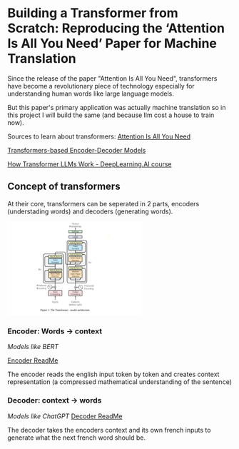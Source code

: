 # Building a Transformer from Scratch: Reproducing the ‘Attention Is All You Need’ Paper for Machine Translation

Since the release of the paper "Attention Is All You Need", transformers have become a revolutionary piece of technology especially for understanding human words like large language models. 

But this paper's primary application was actually machine translation so in this project I will build the same (and because llm cost a house to train now).

Sources to learn about transformers:
[Attention Is All You Need](https://arxiv.org/abs/1706.03762)

[Transformers-based Encoder-Decoder Models](https://huggingface.co/blog/encoder-decoder)

[How Transformer LLMs Work - DeepLearning.AI course](https://www.deeplearning.ai/short-courses/how-transformer-llms-work/?utm_campaign=handsonllm-launch&utm_medium=partner)



## Concept of transformers

At their core, transformers can be seperated in 2 parts, encoders (understading words) and decoders (generating words). 


<img src="assets/transformer.png" width=60% ></img>



### Encoder: Words -> context
*Models like BERT*

[Encoder ReadMe](/encoder_transformer/ReadMe.md)

The encoder reads the english input token by token and creates context representation (a compressed mathematical understanding of the sentence)


### Decoder: context -> words

*Models like ChatGPT*
[Decoder ReadMe](/decoder_transformer/ReadMe.md)

The decoder takes the encoders context and its own french inputs to generate what the next french word should be. 



